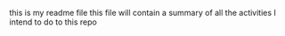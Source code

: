 this is my readme file
 this file will contain a summary of all the activities I intend to do to this repo
